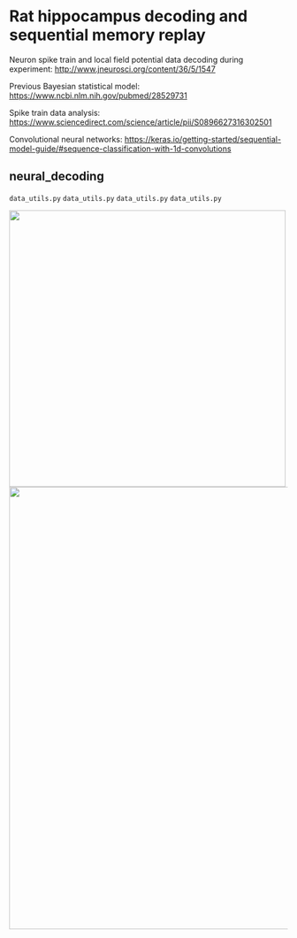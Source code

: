 # Rat hippocampus decoding and sequential memory replay

Neuron spike train and local field potential data decoding during experiment: http://www.jneurosci.org/content/36/5/1547

Previous Bayesian statistical model: https://www.ncbi.nlm.nih.gov/pubmed/28529731

Spike train data analysis: https://www.sciencedirect.com/science/article/pii/S0896627316302501

Convolutional neural networks: https://keras.io/getting-started/sequential-model-guide/#sequence-classification-with-1d-convolutions


## neural_decoding

`data_utils.py`
`data_utils.py`
`data_utils.py`
`data_utils.py`

<img src="https://raw.githubusercontent.com/modestbayes/neuro_replay/master/tetrode_conv.png" width="500">



<img src="https://raw.githubusercontent.com/modestbayes/neuro_replay/master/odor_b_aggregate.png" width="800">
